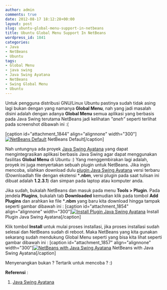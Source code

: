 ```yaml
---
author: admin
comments: true
date: 2012-08-17 18:12:28+00:00
layout: post
slug: ubuntu-global-menu-support-in-netbeans
title: Ubuntu Global Menu Support In NetBeans
wordpress_id: 1841
categories:
- Java
- NetBeans
- Ubuntu
tags:
- Global Menu
- java swing
- Java Swing Ayatana
- NetBeans
- Swing Global Menu
- Ubuntu
---
```


Untuk pengguna distribusi GNU/Linux Ubuntu pastinya sudah tidak asing lagi bukan dengan yang namanya **Global Menu**, nah yang jadi masalah disini adalah dengan adanya **Global Menu** semua aplikasi yang berbasis pada Java Swing terutama NetBeans jadi kelihatan _"aneh"_ seperti terlihat pada screenshot dibawah ini :(

[caption id="attachment_1844" align="alignnone" width="300"][![NetBeans Default](http://martinusadyh.web.id/wp-content/uploads/2012/08/NetBeans-Default-300x168.png)](http://martinusadyh.web.id/gallery/?album=4&gallery=3&pid=182) NetBeans Default[/caption]
<!-- more -->
Nah untungnya ada proyek [Java Swing Ayatana](http://code.google.com/p/java-swing-ayatana/) yang dapat mengintegrasikan aplikasi berbasis Java Swing agar dapat menggunakan fasilitas **Global Menu** di Ubuntu :) Yang menggembirakan lagi adalah, proyek ini juga menyertakan sebuah plugin untuk NetBeans. Jika ingin mencoba, silahkan download dulu [plugin Java Swing Ayatana](http://code.google.com/p/java-swing-ayatana/downloads/list) versi terbaru (Downloadlah file dengan ekstensi ***.nbm**, versi plugin pada saat tulisan ini dibuat adalah **1.2.3.1**) dan simpan pada laptop atau komputer anda.

Jika sudah, bukalah NetBeans dan masuk pada menu **Tools > Plugin**. Pada jendela **Plugins**, bukalah tab **Downloaded** kemudian klik pada tombol **Add Plugins** dan arahkan ke file ***.nbm** yang baru kita download hingga tampak seperti gambar dibawah ini :
[caption id="attachment_1854" align="alignnone" width="300"][![Install Plugin Java Swing Ayatana](http://martinusadyh.web.id/wp-content/uploads/2012/08/Install-Plugin-Java-Swing-Ayatana-300x168.png)](http://martinusadyh.web.id/gallery/?album=4&gallery=3&pid=183) Install Plugin Java Swing Ayatana[/caption]

Klik tombol **Install** untuk mulai proses installasi, jika proses installasi sudah selesai dan NetBeans sudah di reboot. Maka NetBeans yang kita gunakan sekarang sudah mendukung Global Menu seperti yang bisa kita lihat seperti gambar dibawah ini :
[caption id="attachment_1857" align="alignnone" width="300"][![NetBeans with Java Swing Ayatana](http://martinusadyh.web.id/wp-content/uploads/2012/08/NetBeans-with-Java-Swing-Ayatana-300x168.png)](http://martinusadyh.web.id/gallery/?album=4&gallery=3&pid=184) NetBeans with Java Swing Ayatana[/caption]

Menyenangkan bukan ? Tertarik untuk mencoba ? :)

**Referensi** :




  1. [Java Swing Ayatana](http://code.google.com/p/java-swing-ayatana/)


